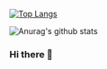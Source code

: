[![Top Langs](https://github-readme-stats.vercel.app/api/top-langs/?username=xuehao0217)](https://github.com/anuraghazra/github-readme-stats)

![Anurag's github stats](https://github-readme-stats.vercel.app/api?username=xuehao0217&show_icons=true&theme=tokyonight)

### Hi there 👋
<!--
**xuehao0217/xuehao0217** is a ✨ _special_ ✨ repository because its `README.md` (this file) appears on your GitHub profile.

Here are some ideas to get you started:
- 🔭 I’m currently working on ...
- 🌱 I’m currently learning ...
- 👯 I’m looking to collaborate on ...
- 🤔 I’m looking for help with ...
- 💬 Ask me about ...
- 📫 How to reach me: ...
- 😄 Pronouns: ...
- ⚡ Fun fact: ...
-->
